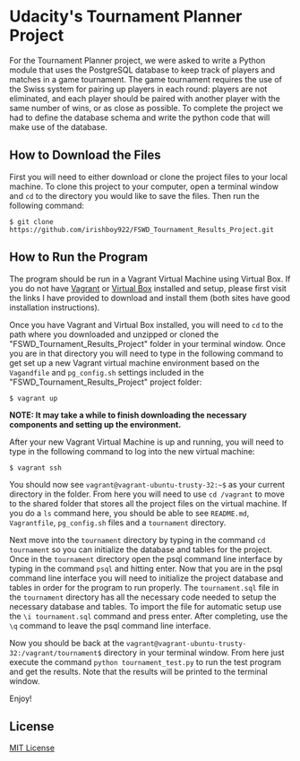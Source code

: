 # Udacity's Tournament Planner Project

For the Tournament Planner project, we were asked to write a Python module that uses the PostgreSQL database to keep track of players and matches in a game tournament. The game tournament requires the use of the Swiss system for pairing up players in each round: players are not eliminated, and each player should be paired with another player with the same number of wins, or as close as possible. To complete the project we had to define the database schema and write the python code that will make use of the database.

## How to Download the Files

First you will need to either download or clone the project files to your local machine.
To clone this project to your computer, open a terminal window and ` cd ` to the directory you would like to save the files. Then run the following command:
```
$ git clone https://github.com/irishboy922/FSWD_Tournament_Results_Project.git
```

## How to Run the Program

The program should be run in a Vagrant Virtual Machine using Virtual Box. If you do not have [Vagrant](https://www.vagrantup.com/downloads.html) or [Virtual Box](https://www.virtualbox.org/wiki/Downloads) installed and setup, please first visit the links I have provided to download and install them (both sites have good installation instructions).

Once you have Vagrant and Virtual Box installed, you will need to ` cd ` to the path where you downloaded and unzipped or cloned the "FSWD_Tournament_Results_Project" folder in your terminal window. Once you are in that directory you will need to type in the following command to get set up a new Vagrant virtual machine environment based on the ` Vagandfile ` and ` pg_config.sh ` settings included in the "FSWD_Tournament_Results_Project" project folder:
```
$ vagrant up
```
**NOTE: It may take a while to finish downloading the necessary components and setting up the environment.**

After your new Vagrant Virtual Machine is up and running, you will need to type in the following command to log into the new virtual machine:
```
$ vagrant ssh
```

You should now see ` vagrant@vagrant-ubuntu-trusty-32:~$ ` as your current directory in the folder. From here you will need to use ` cd /vagrant ` to move to the shared folder that stores all the project files on the virtual machine. If you do a ` ls ` command here, you should be able to see ` README.md `, ` Vagrantfile `, ` pg_config.sh ` files and a ` tournament ` directory.

Next move into the ` tournament ` directory by typing in the command ` cd tournament ` so you can initialize the database and tables for the project. Once in the ` tournament ` directory open the psql command line interface by typing in the command ` psql ` and hitting enter. Now that you are in the psql command line interface you will need to initialize the project database and tables in order for the program to run properly. The ` tournament.sql ` file in the ` tournament ` directory has all the necessary code needed to setup the necessary database and tables. To import the file for automatic setup use the ` \i tournament.sql ` command and press enter. After completing, use the ` \q ` command to leave the psql command line interface.

Now you should be back at the ` vagrant@vagrant-ubuntu-trusty-32:/vagrant/tournament$ ` directory in your terminal window. From here just execute the command ` python tournament_test.py ` to run the test program and get the results. Note that the results will be printed to the terminal window.

Enjoy!

## License
[MIT License](https://opensource.org/licenses/MIT)